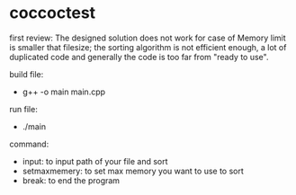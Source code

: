 # coccoctest
first review: The designed solution does not work for case of Memory limit is smaller that filesize; the sorting algorithm is not efficient enough, a lot of duplicated code and generally the code is too far from "ready to use".


build file:
- g++ -o main main.cpp

run file: 
- ./main

command:
- input: to input path of your file and sort
- setmaxmemery: to set max memory you want to use to sort
- break: to end the program
